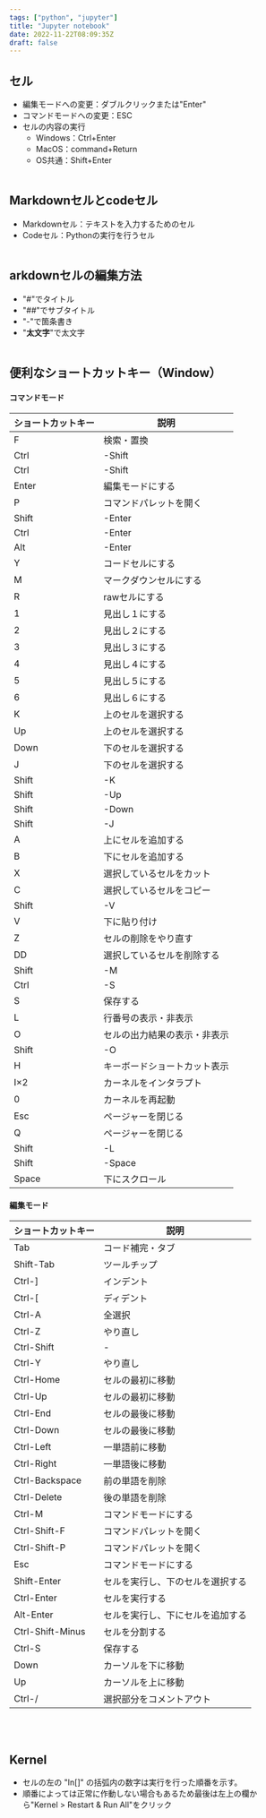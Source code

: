 ```yaml
---
tags: ["python", "jupyter"]
title: "Jupyter notebook"
date: 2022-11-22T08:09:35Z
draft: false 
---
```





<!-- ## Jupyterの語源と読み方
もともと，プログラミング言語 Julia と Python と R を実行できる環境だったため Jupyter と名付けられたらしい。 
ギリシャ神話の神様ユピテル(ジュピター)とかけてるのだと思うが，こちらの綴は Jupiter と1文字違う。

Jupyterのほうは，Python(パイソン)の読み方に合わせて国内では"ジュパイター"と読む人もいるが，開発者は"ジュピター"と呼んでいるようで，Youtubeにある英語でのjupyter関連の解説を聞いても大抵"ジュピター"に聞こえる。
<br><br> -->


## セル
- 編集モードへの変更：ダブルクリックまたは"Enter"
- コマンドモードへの変更：ESC
- セルの内容の実行
    - Windows：Ctrl+Enter
    - MacOS：command+Return
    - OS共通：Shift+Enter
<br><br>


## Markdownセルとcodeセル
- Markdownセル：テキストを入力するためのセル
- Codeセル：Pythonの実行を行うセル
<br><br>


## arkdownセルの編集方法
- "#"でタイトル
- "##"でサブタイトル
- "-"で箇条書き
- "**太文字**"で太文字
<br><br>


## 便利なショートカットキー（Window）

#### コマンドモード
|ショートカットキー|説明|
| --- | --- |
|F |  	検索・置換|
|Ctrl | -Shift|-F 	コマンドパレットを開く
|Ctrl | -Shift|-P 	コマンドパレットを開く
|Enter |  	編集モードにする|
|P |  	コマンドパレットを開く|
|Shift | -Enter| 	セルを実行し、下のセルに移動する
|Ctrl | -Enter| 	セルを実行する
|Alt | -Enter| 	セルを実行し、下にセルを追加する
|Y |  	コードセルにする|
|M |  	マークダウンセルにする|
|R |  	rawセルにする|
|1 |  	見出し１にする|
|2 |  	見出し２にする|
|3 |  	見出し３にする|
|4 |  	見出し４にする|
|5 |  	見出し５にする|
|6 |  	見出し６にする|
|K |  	上のセルを選択する|
|Up |  	上のセルを選択する|
|Down |  	下のセルを選択する|
|J |  	下のセルを選択する|
|Shift | -K| 	上のセルと結合する
|Shift | -Up| 	上のセルと結合する
|Shift | -Down| 	下のセルと結合する
|Shift | -J| 	下のセルと結合する
|A |  	上にセルを追加する|
|B |  	下にセルを追加する|
|X |  	選択しているセルをカット|
|C |  	選択しているセルをコピー|
|Shift | -V| 	上に貼り付け
|V |  	下に貼り付け|
|Z |  	セルの削除をやり直す|
|DD |  	選択しているセルを削除する|
|Shift | -M| 	セルのマージ(選択してないなら下のセルと)
|Ctrl | -S| 	保存する
|S |  	保存する|
|L |  	行番号の表示・非表示|
|O |  	セルの出力結果の表示・非表示|
|Shift | -O| 	出力結果スクロール・非スクロール
|H |  	キーボードショートカット表示|
|I×2 |  	カーネルをインタラプト|
|0 |  	カーネルを再起動|
|Esc |  	ページャーを閉じる|
|Q |  	ページャーを閉じる|
|Shift | -L| 	全てのセルの行番号の表示・非表示
|Shift | -Space| 	上にスクロール
|Space |  	下にスクロール|


#### 編集モード
|ショートカットキー |  	説明|
| --- | --- |
|Tab |  	コード補完・タブ|
|Shift-Tab| 	ツールチップ|
|Ctrl-]| 	インデント|
|Ctrl-[| 	ディデント|
|Ctrl-A| 	全選択|
|Ctrl-Z| 	やり直し|
|Ctrl-Shift|-|Z 	やり直し
|Ctrl-Y| 	やり直し|
|Ctrl-Home| 	セルの最初に移動|
|Ctrl-Up| 	セルの最初に移動|
|Ctrl-End| 	セルの最後に移動|
|Ctrl-Down| 	セルの最後に移動|
|Ctrl-Left| 	一単語前に移動|
|Ctrl-Right| 	一単語後に移動|
|Ctrl-Backspace| 	前の単語を削除|
|Ctrl-Delete| 	後の単語を削除|
|Ctrl-M| 	コマンドモードにする|
|Ctrl-Shift-F| 	コマンドパレットを開く|
|Ctrl-Shift-P| 	コマンドパレットを開く|
|Esc |	コマンドモードにする|
|Shift-Enter| 	セルを実行し、下のセルを選択する|
|Ctrl-Enter| 	セルを実行する|
|Alt-Enter| 	セルを実行し、下にセルを追加する|
|Ctrl-Shift-Minus| 	セルを分割する|
|Ctrl-S| 	保存する|
|Down| 	カーソルを下に移動|
|Up| 	カーソルを上に移動|
|Ctrl-/| 	選択部分をコメントアウト|

<br><br>


## Kernel
- セルの左の "In[]" の括弧内の数字は実行を行った順番を示す。
- 順番によっては正常に作動しない場合もあるため最後は左上の欄から"Kernel > Restart & Run All"をクリック